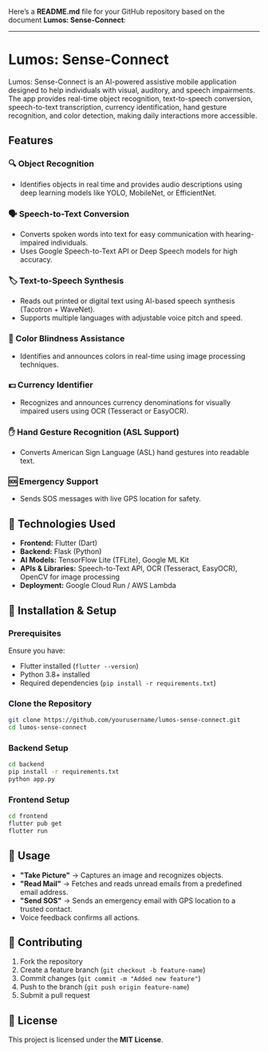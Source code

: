 Here’s a **README.md** file for your GitHub repository based on the document **Lumos: Sense-Connect**:  

---

# Lumos: Sense-Connect  

Lumos: Sense-Connect is an AI-powered assistive mobile application designed to help individuals with visual, auditory, and speech impairments. The app provides real-time object recognition, text-to-speech conversion, speech-to-text transcription, currency identification, hand gesture recognition, and color detection, making daily interactions more accessible.  

## Features  

### 🔍 Object Recognition  
- Identifies objects in real time and provides audio descriptions using deep learning models like YOLO, MobileNet, or EfficientNet.  

### 🗣 Speech-to-Text Conversion  
- Converts spoken words into text for easy communication with hearing-impaired individuals.  
- Uses Google Speech-to-Text API or Deep Speech models for high accuracy.  

### 🏷 Text-to-Speech Synthesis  
- Reads out printed or digital text using AI-based speech synthesis (Tacotron + WaveNet).  
- Supports multiple languages with adjustable voice pitch and speed.  

### 🎨 Color Blindness Assistance  
- Identifies and announces colors in real-time using image processing techniques.  

### 💵 Currency Identifier  
- Recognizes and announces currency denominations for visually impaired users using OCR (Tesseract or EasyOCR).  

### ✋ Hand Gesture Recognition (ASL Support)  
- Converts American Sign Language (ASL) hand gestures into readable text.  

### 🆘 Emergency Support  
- Sends SOS messages with live GPS location for safety.  

## 📌 Technologies Used  
- **Frontend:** Flutter (Dart)  
- **Backend:** Flask (Python)  
- **AI Models:** TensorFlow Lite (TFLite), Google ML Kit  
- **APIs & Libraries:** Speech-to-Text API, OCR (Tesseract, EasyOCR), OpenCV for image processing  
- **Deployment:** Google Cloud Run / AWS Lambda  

## 🔧 Installation & Setup  

### Prerequisites  
Ensure you have:  
- Flutter installed (`flutter --version`)  
- Python 3.8+ installed  
- Required dependencies (`pip install -r requirements.txt`)  

### Clone the Repository  
```sh  
git clone https://github.com/yourusername/lumos-sense-connect.git  
cd lumos-sense-connect  
```

### Backend Setup  
```sh  
cd backend  
pip install -r requirements.txt  
python app.py  
```

### Frontend Setup  
```sh  
cd frontend  
flutter pub get  
flutter run  
```

## 📌 Usage  
- **"Take Picture"** → Captures an image and recognizes objects.  
- **"Read Mail"** → Fetches and reads unread emails from a predefined email address.  
- **"Send SOS"** → Sends an emergency email with GPS location to a trusted contact.  
- Voice feedback confirms all actions.  

## 🤝 Contributing  
1. Fork the repository  
2. Create a feature branch (`git checkout -b feature-name`)  
3. Commit changes (`git commit -m "Added new feature"`)  
4. Push to the branch (`git push origin feature-name`)  
5. Submit a pull request  

## 📜 License  
This project is licensed under the **MIT License**.  
